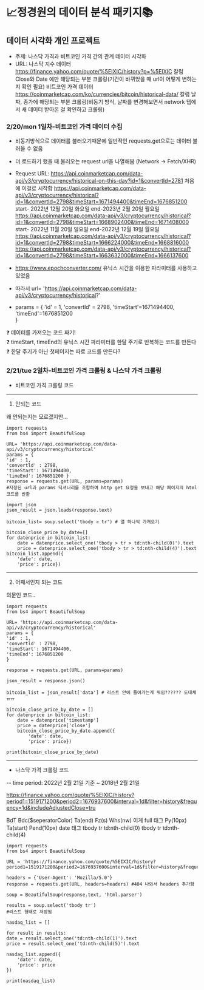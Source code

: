 # :chart_with_upwards_trend:정경원의 데이터 분석 패키지:books:

## 데이터 시각화 개인 프로젝트 

- 주제: 나스닥 가격과 비트코인 가격 간의 관계 데이터 시각화
- URL: 나스닥 지수 데이터 https://finance.yahoo.com/quote/%5EIXIC/history?p=%5EIXIC 칼럼 Close와 Date 에만 해당되는 부분 크롤링(기간이 바뀌었을 때 url이 어떻게 변하는지 확인 필요)
비트코인 가격 데이터 https://coinmarketcap.com/ko/currencies/bitcoin/historical-data/ 칼럼 날짜, 종가에 해당되는 부분 크롤링(비동기 방식, 날짜를 변경해보면서 network 탭에서 새 데이터 받아온 걸 확인하고 크롤링)

### 2/20/mon 1일차-비트코인 가격 데이터 수집

* 비동기방식으로 데이터를 불러오기때문에 일반적인 requests.get으로는 데이터 불러올 수 없음 
* 더 로드하기 했을 때 불러오는 request url을 나열해봄 (Network -> Fetch/XHR) 

* Request URL: https://api.coinmarketcap.com/data-api/v3/cryptocurrency/historical-on-this-day?id=1&convertId=2781 처음에 이걸로 시작함
https://api.coinmarketcap.com/data-api/v3/cryptocurrency/historical?id=1&convertId=2798&timeStart=1671494400&timeEnd=1676851200 start- 2022년 12월 20일 화요일 end-2023년 2월 20일 월요일
https://api.coinmarketcap.com/data-api/v3/cryptocurrency/historical?id=1&convertId=2798&timeStart=1668902400&timeEnd=1671408000 start- 2022년 11월 20일 일요일 end-2022년 12월 19일 월요일 
https://api.coinmarketcap.com/data-api/v3/cryptocurrency/historical?id=1&convertId=2798&timeStart=1666224000&timeEnd=1668816000
https://api.coinmarketcap.com/data-api/v3/cryptocurrency/historical?id=1&convertId=2798&timeStart=1663632000&timeEnd=1666137600 

* https://www.epochconverter.com/ 유닉스 시간을 이용한 파라미터를 사용하고 있었음

* 따라서 url= 'https://api.coinmarketcap.com/data-api/v3/cryptocurrency/historical?' 
* params = {
	'id' = 1,
	'convertld' = 2798,
	'timeStart'=1671494400, 
	'timeEnd'=1676851200  
}    

:question: 데이터를 가져오는 코드 짜기!   
:question: timeStart, timeEnd의 유닉스 시간 파라미터를 한달 주기로 반복하는 코드를 만든다   
:question: 한달 주기가 아닌 첫페이지는 따로 코드를 만든다?  

### 2/21/tue 2일차-비트코인 가격 크롤링 & 나스닥 가격 크롤링 
* 비트코인 가격 크롤링 코드  
***
1. 안되는 코드

왜 안되는지는 모르겠지만... 

    import requests 
    from bs4 import BeautifulSoup 

    URL= 'https://api.coinmarketcap.com/data-api/v3/cryptocurrency/historical'
    params = {
	'id' : 1,
	'convertld' : 2798,
	'timeStart': 1671494400, 
	'timeEnd': 1676851200 }   
    response = requests.get(URL, params=params)   
    #지정된 url과 params 딕셔너리를 조합하여 http get 요청을 보내고 해당 페이지의 html 코드를 반환   

    import json   
    json_result = json.loads(response.text)  

    bitcoin_list= soup.select('tbody > tr') # 열 하나씩 가져오기 

    bitcoin_close_price_by_date=[]
    for datenprice in bitcoin_list:
        date = datenprice.select_one('tbody > tr > td:nth-child(0)').text
        price = datenprice.select_one('tbody > tr > td:nth-child(4)').text
    bitcoin_list.append({
        'date': date, 
        'price': price}) 

***
2. 어째서인지 되는 코드 

의문인 코드.. 

    import requests  
    from bs4 import BeautifulSoup  

    URL= 'https://api.coinmarketcap.com/data-api/v3/cryptocurrency/historical'   
    params = {
	'id' : 1,
	'convertld' : 2798,
	'timeStart': 1671494400, 
	'timeEnd': 1676851200  
    }    

    response = requests.get(URL, params=params) 

    json_result = response.json()

    bitcoin_list = json_result['data'] # 리스트 안에 들어가는게 뭐임?????? 도대체 ㅠㅠ   

    bitcoin_close_price_by_date = []
    for datenprice in bitcoin_list:
        date = datenprice['timestamp']
        price = datenprice['close']
        bitcoin_close_price_by_date.append({
            'date': date, 
            'price': price}) 

    print(bitcoin_close_price_by_date)

*** 
* 나스닥 가격 크롤링 코드 

-- time period: 2022년 2월 21일 기준 ~ 2018년 2월 21일

https://finance.yahoo.com/quote/%5EIXIC/history?period1=1519171200&period2=1676937600&interval=1d&filter=history&frequency=1d&includeAdjustedClose=tru 

BdT Bdc($seperatorColor) Ta(end) Fz(s) Whs(nw) 이게 full 태그 
Py(10px) Ta(start) Pend(10px) date 태그 
tbody tr td:nth-child(0)
tbody tr td:nth-child(4)

    import requests 
    from bs4 import BeautifulSoup 

    URL = 'https://finance.yahoo.com/quote/%5EIXIC/history?period1=1519171200&period2=1676937600&interval=1d&filter=history&frequency=1d&includeAdjustedClose=tru' 

    headers = {'User-Agent': 'Mozilla/5.0'}
    response = requests.get(URL, headers=headers) #404 나와서 headers 추가함

    soup = BeautifulSoup(response.text, 'html.parser') 

    results = soup.select('tbody tr')
    #리스트 형태로 저장됨 

    nasdaq_list = []

    for result in results:
	date = result.select_one('td:nth-child(1)').text
	price = result.select_one('td:nth-child(5)').text

	nasdaq_list.append({
		'date': date,
		'price': price
	})

    print(nasdaq_list)
